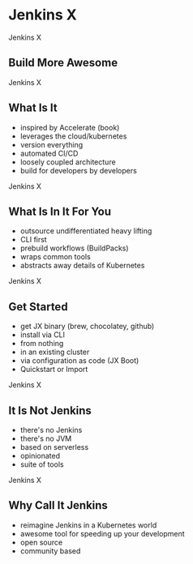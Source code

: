 <!-- .slide: class="center" -->
# Jenkins X


<!-- .slide: class="dark center" -->
<div class="label">Jenkins X</div>

## Build More Awesome


<!-- .slide: class="dark center" -->
<div class="label">Jenkins X</div>

## What Is It

* inspired by Accelerate (book)<!-- .element: class="fragment" -->
* leverages the cloud/kubernetes<!-- .element: class="fragment" -->
* version everything<!-- .element: class="fragment" -->
* automated CI/CD<!-- .element: class="fragment" -->
* loosely coupled architecture<!-- .element: class="fragment" -->
* build for developers by developers<!-- .element: class="fragment" -->


<!-- .slide: class="center light" -->
<!-- .slide: data-background="../img/jx-serverless-arch.png" data-background-size="contain" data-background-color="#FFF" -->


<!-- .slide: class="dark center" -->
<div class="label">Jenkins X</div>

## What Is In It For You

* outsource undifferentiated heavy lifting
* CLI first
* prebuild workflows (BuildPacks)
* wraps common tools
* abstracts away details of Kubernetes


<!-- .slide: class="dark center" -->
<div class="label">Jenkins X</div>

## Get Started

* get JX binary (brew, chocolatey, github)
* install via CLI
* from nothing
* in an existing cluster
* via configuration as code (JX Boot)
* Quickstart or Import


<!-- .slide: class="dark center" -->
<div class="label">Jenkins X</div>

## It Is Not Jenkins

* there's no Jenkins<!-- .element: class="fragment" -->
* there's no JVM<!-- .element: class="fragment" -->
* based on serverless<!-- .element: class="fragment" -->
* opinionated<!-- .element: class="fragment" -->
* suite of tools<!-- .element: class="fragment" -->


<!-- .slide: class="dark center" -->
<div class="label">Jenkins X</div>

## Why Call It Jenkins

* reimagine Jenkins in a Kubernetes world
* awesome tool for speeding up your development
* open source
* community based